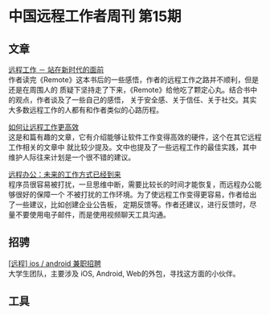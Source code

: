 # 中国远程工作者周刊 第15期

## 文章

[远程工作 － 站在新时代的面前](http://www.littledew.com/blog/1583)  
作者读完《Remote》这本书后的一些感悟，作者的远程工作之路并不顺利，但是还是在周围人的
质疑下坚持走了下来，《Remote》给他吃了颗定心丸。结合书中的观点，作者谈及了一些自己的感悟，
关于安全感、关于信任、关于社交。其实大多数远程工作的人都有和作者类似的心路历程。

[如何让远程工作更高效](http://www.12reads.cn/28222.html)  
这是和篇有趣的文章，它有介绍能够让软件工作变得高效的硬件，这个在其它远程工作相关的文章中
就比较少提及。文中也提及了一些远程工作的最佳实践，其中维护人际往来计划是一个很不错的建议。

[远程办公：未来的工作方式已经到来](http://kuailiyu.cyzone.cn/article/10650.html)  
程序员很容易被打扰，一旦思维中断，需要比较长的时间才能恢复，而远程办公能够很好的保障一个
不被打扰的工作环境。为了使远程工作变得更容易，作者给出了一些建议，比如创建企业公告板，
定期反馈等。作者还建议，进行反馈时，尽量不要使用电子邮件，而是使用视频聊天工具沟通。

## 招骋

[[远程] ios / android 兼职招聘](http://yizaoyiwan.com/discussion/376/)  
大学生团队，主要涉及 iOS, Android, Web的外包，寻找这方面的小伙伴。


## 工具

